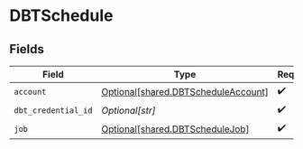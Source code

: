 # DBTSchedule


## Fields

| Field                                                                                | Type                                                                                 | Required                                                                             | Description                                                                          |
| ------------------------------------------------------------------------------------ | ------------------------------------------------------------------------------------ | ------------------------------------------------------------------------------------ | ------------------------------------------------------------------------------------ |
| `account`                                                                            | [Optional[shared.DBTScheduleAccount]](undefined/models/shared/dbtscheduleaccount.md) | :heavy_check_mark:                                                                   | N/A                                                                                  |
| `dbt_credential_id`                                                                  | *Optional[str]*                                                                      | :heavy_check_mark:                                                                   | N/A                                                                                  |
| `job`                                                                                | [Optional[shared.DBTScheduleJob]](undefined/models/shared/dbtschedulejob.md)         | :heavy_check_mark:                                                                   | N/A                                                                                  |